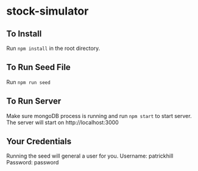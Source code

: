 # stock-simulator

## To Install
Run `npm install` in the root directory.

## To Run Seed File
Run `npm run seed`

## To Run Server
Make sure mongoDB process is running and run `npm start` to start server. The server will start on http://localhost:3000

## Your Credentials
Running the seed will general a user for you.
Username: patrickhill
Password: password
